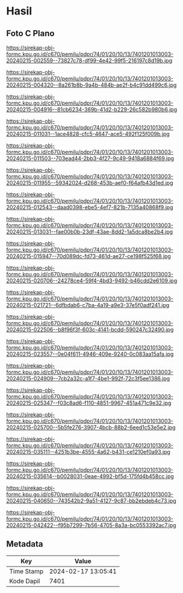 # Hasil

## Foto C Plano

https://sirekap-obj-formc.kpu.go.id/c670/pemilu/pdpr/74/01/20/10/13/7401201013003-20240215-002559--73827c78-df99-4e42-99f5-216197c8d19b.jpg

https://sirekap-obj-formc.kpu.go.id/c670/pemilu/pdpr/74/01/20/10/13/7401201013003-20240215-004320--8a261b8b-9a4b-484b-ae2f-b4c91dd499c6.jpg

https://sirekap-obj-formc.kpu.go.id/c670/pemilu/pdpr/74/01/20/10/13/7401201013003-20240215-004916--81cb6234-369b-41d2-b229-26c582b980b6.jpg

https://sirekap-obj-formc.kpu.go.id/c670/pemilu/pdpr/74/01/20/10/13/7401201013003-20240215-011031--1ace4828-cfc5-4647-ace5-492f125f009b.jpg

https://sirekap-obj-formc.kpu.go.id/c670/pemilu/pdpr/74/01/20/10/13/7401201013003-20240215-011503--703ead44-2bb3-4f27-9c49-9418a6884f69.jpg

https://sirekap-obj-formc.kpu.go.id/c670/pemilu/pdpr/74/01/20/10/13/7401201013003-20240215-011955--59342024-d268-453b-aef0-f64afb43d1ed.jpg

https://sirekap-obj-formc.kpu.go.id/c670/pemilu/pdpr/74/01/20/10/13/7401201013003-20240215-012543--daad0398-ebe5-4ef7-821b-7135a40868f9.jpg

https://sirekap-obj-formc.kpu.go.id/c670/pemilu/pdpr/74/01/20/10/13/7401201013003-20240215-013031--fae00b0b-23df-43ae-8dd2-1a5dca8be2b4.jpg

https://sirekap-obj-formc.kpu.go.id/c670/pemilu/pdpr/74/01/20/10/13/7401201013003-20240215-015947--70d089dc-fd73-461d-ae27-ce198f525f68.jpg

https://sirekap-obj-formc.kpu.go.id/c670/pemilu/pdpr/74/01/20/10/13/7401201013003-20240215-020706--24278ce4-59f4-4bd3-9492-b46cdd2e6109.jpg

https://sirekap-obj-formc.kpu.go.id/c670/pemilu/pdpr/74/01/20/10/13/7401201013003-20240215-021721--6dfbdab6-c7ba-4a19-a9e3-37e5f0adf241.jpg

https://sirekap-obj-formc.kpu.go.id/c670/pemilu/pdpr/74/01/20/10/13/7401201013003-20240215-022506--b8f96f3f-603c-4141-bcdd-590247c32490.jpg

https://sirekap-obj-formc.kpu.go.id/c670/pemilu/pdpr/74/01/20/10/13/7401201013003-20240215-023557--0e04f611-4946-409e-9240-0c083aa15afa.jpg

https://sirekap-obj-formc.kpu.go.id/c670/pemilu/pdpr/74/01/20/10/13/7401201013003-20240215-024909--7cb2a32c-a1f7-4be1-992f-72c3f5ee1386.jpg

https://sirekap-obj-formc.kpu.go.id/c670/pemilu/pdpr/74/01/20/10/13/7401201013003-20240215-025347--f03c8ad6-f110-4851-9967-451a471c9e32.jpg

https://sirekap-obj-formc.kpu.go.id/c670/pemilu/pdpr/74/01/20/10/13/7401201013003-20240215-025700--5b5fe276-3907-4bcb-88b2-6eed1c53e5e2.jpg

https://sirekap-obj-formc.kpu.go.id/c670/pemilu/pdpr/74/01/20/10/13/7401201013003-20240215-035111--4251b3be-4555-4a62-b431-ce1210ef0a93.jpg

https://sirekap-obj-formc.kpu.go.id/c670/pemilu/pdpr/74/01/20/10/13/7401201013003-20240215-035614--b0028031-0eae-4992-bf5d-175fd4b458cc.jpg

https://sirekap-obj-formc.kpu.go.id/c670/pemilu/pdpr/74/01/20/10/13/7401201013003-20240215-040650--743542b2-9a51-4127-9c87-bb2ebdeb4c73.jpg

https://sirekap-obj-formc.kpu.go.id/c670/pemilu/pdpr/74/01/20/10/13/7401201013003-20240215-042422--f95b7299-7b56-4705-8a3a-bc0553392ac7.jpg


## Metadata

| Key        | Value               |
| ---------- | ------------------- |
| Time Stamp | 2024-02-17 13:05:41 |
| Kode Dapil | 7401                |



